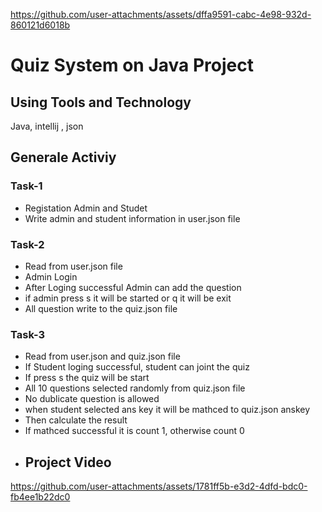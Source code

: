 
https://github.com/user-attachments/assets/dffa9591-cabc-4e98-932d-860121d6018b
#  Quiz System on Java Project
## Using Tools and Technology
Java, intellij , json
## Generale Activiy
### Task-1 
- Registation Admin and Studet
- Write admin and student information in user.json file 
### Task-2
- Read from user.json file
- Admin Login
- After Loging successful Admin can add the question
-  if admin press s it will be started or q it will be exit
- All question write to the quiz.json file
 ### Task-3
 - Read from user.json and quiz.json file
 - If Student loging successful, student can joint the quiz
 - If press s the quiz will be start
 - All 10 questions selected randomly from quiz.json file
 - No dublicate question is allowed 
 - when student selected ans key it will be mathced to quiz.json anskey
 - Then calculate the result
 - If mathced successful it is count 1, otherwise count 0
 - ## Project Video
https://github.com/user-attachments/assets/1781ff5b-e3d2-4dfd-bdc0-fb4ee1b22dc0



 
  


